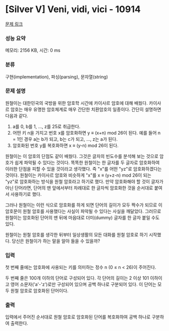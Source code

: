 # [Silver V] Veni, vidi, vici - 10914 

[문제 링크](https://www.acmicpc.net/problem/10914) 

### 성능 요약

메모리: 2156 KB, 시간: 0 ms

### 분류

구현(implementation), 파싱(parsing), 문자열(string)

### 문제 설명

<p>원철이는 대한민국의 국방을 위한 암호학 시간에 카이사르 암호에 대해 배웠다. 카이사르 암호는 매우 유명한 암호체계로 매우 간단한 치환암호의 일종이다. 간단히 설명하면 다음과 같다.</p>

<ol>
	<li>a를 0, b를 1, ..., z를 25로 취급한다.</li>
	<li>어떤 키 n을 가지고 번호 x를 암호화하면 y ≡ (x+n) mod 26이 된다. 예를 들어 n = 1인 경우 a는 b가 되고, b는 c가 되고, ..., z는 a가 된다.</li>
	<li>암호화된 번호 y를 복호화하면 x ≡ (y-n) mod 26이 된다.</li>
</ol>

<p>원철이는 이 암호의 단점도 같이 배웠다. 그것은 글자의 빈도수를 분석해 보는 것으로 암호가 쉽게 파악될 수 있다는 것이다. 똑똑한 원철이는 한 글자를 두 글자로 암호화하여 이러한 단점을 피할 수 있을 것이라고 생각했다. 즉 "x"를 어떤 "yz"로 암호화하겠다는 것이다. 원철이는 카이사르 암호와 비슷하게 "x"를 x ≡ (y+z-n) mod 26이 되는 "yz"로 암호화하는 방식을 원철 암호라고 하기로 했다. 만약 암호화해야 할 것이 글자가 아닌 단어라면, 단어의 맨 앞에서부터 차례대로 한 글자씩 암호화한 것을 순서대로 붙여서 사용하기로 했다.</p>

<p>그러나 원철이는 이런 식으로 암호화를 하게 되면 단어의 길이가 모두 짝수가 되므로 이 암호문이 원철 암호를 사용했다는 사실이 파악될 수 있다는 사실을 깨달았다. 그러므로 원철이는 암호화된 단어의 맨 뒤에 마음대로 더미(dummy) 글자를 한 글자 붙일 수도 있다.</p>

<p>원철이는 원철 암호를 생각한 뒤부터 일상생활의 모든 대화를 원철 암호로 하기 시작했다. 당신은 원철이가 하는 말을 알아 들을 수 있을까?</p>

### 입력 

 <p>첫 번째 줄에는 암호화에 사용되는 키를 의미하는 정수 n (0 ≤ n < 26)이 주어진다.</p>

<p>두 번째 줄은 100개 이하의 단어로 구성되어 있다. 각 단어의 길이는 2 이상 101 이하이고 영어 소문자('a'-'z')로만 구성되어 있으며 공백 하나로 구분되어 있다. 이 단어는 모두 원철 암호로 암호화된 단어이다.</p>

### 출력 

 <p>입력에서 주어진 순서대로 원철 암호로 암호화된 단어를 복호화하여 공백 하나로 구분하여 출력한다.</p>

